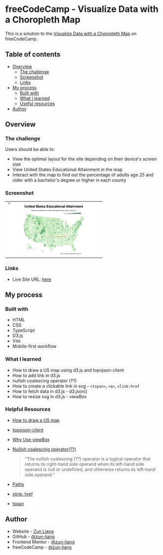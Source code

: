 # freeCodeCamp - Visualize Data with a Choropleth Map

This is a solution to the [Visualize Data with a Choropleth Map](https://www.freecodecamp.org/learn/data-visualization/data-visualization-projects/visualize-data-with-a-choropleth-map) on freeCodeCamp.

## Table of contents

- [Overview](#overview)
  - [The challenge](#the-challenge)
  - [Screenshot](#screenshot)
  - [Links](#links)
- [My process](#my-process)
  - [Built with](#built-with)
  - [What I learned](#what-i-learned)
  - [Useful resources](#useful-resources)
- [Author](#author)

## Overview

### The challenge

Users should be able to:

- View the optimal layout for the site depending on their device's screen size
- View United States Educational Attainment in the map
- Interact with the map to find out the percentage of adults age 25 and older with a bachelor's degree or higher in each county

### Screenshot

<table>
  <tr>
    <td>
      <img src="./public/screenshots/screenshot-desktop-default.png" alt="screenshot desktop default" style="width: 300px" />
    </td>
  </tr>
</table>

### Links

- Live Site URL: [here](https://zun-liang.github.io/fcc-d3-choropleth-map)

## My process

### Built with

- HTML
- CSS
- TypeScript
- D3.js
- Vite
- Mobile-first workflow

### What I learned

- How to draw a US map using d3.js and topojson-client
- How to add link in d3.js
- nullish coalescing operator (??)
- How to create a clickable link in svg - `<tspan>`, `<a>`, `xlink:href`
- How to fetch data in d3.js - d3.json()
- How to resize svg in d3.js - viewBox

### Helpful Resources

- [How to draw a US map](https://observablehq.com/@jeantimex/how-to-draw-a-us-map)
- [topojson-client](https://github.com/topojson/topojson-client?tab=readme-ov-file)
- [Why Use viewBox](https://observablehq.com/@uw-info474/why-use-viewbox)
- [Nullish coalescing operator(??)](https://developer.mozilla.org/en-US/docs/Web/JavaScript/Reference/Operators/Nullish_coalescing)
  >"The nullish coalescing (??) operator is a logical operator that returns its right-hand side operand when its left-hand side operand is null or undefined, and otherwise returns its left-hand side operand."

- [Paths](https://d3js.org/d3-geo/path)
- [xlink: href](https://developer.mozilla.org/en-US/docs/Web/SVG/Attribute/xlink:href)
- [tspan](https://developer.mozilla.org/en-US/docs/Web/SVG/Element/tspan)

## Author

- Website - [Zun Liang](https://zunldev.com/)
- GitHub - [@zun-liang](https://github.com/zun-liang)
- Frontend Mentor - [@zun-liang](https://www.frontendmentor.io/profile/zun-liang)
- freeCodeCamp - [@zun-liang](https://www.freecodecamp.org/zun-liang)
